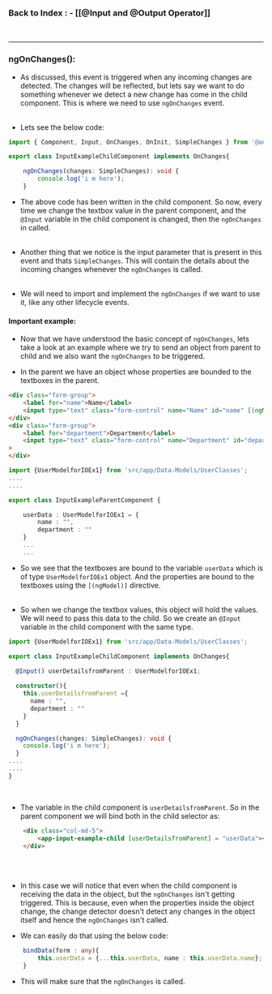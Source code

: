 
### **Back to Index** : - [[@Input and @Output Operator]]

</br>

---

### **ngOnChanges()**:

- As discussed, this event is triggered when any incoming changes are detected. The changes will be reflected, but lets say we want to do something whenever we detect a new change has come in the child component. This is where we need to use `ngOnChanges` event.
</br></br>

- Lets see the below code:

```ts
import { Component, Input, OnChanges, OnInit, SimpleChanges } from '@angular/core';

export class InputExampleChildComponent implements OnChanges{

	ngOnChanges(changes: SimpleChanges): void {
	    console.log('i m here');
	}
```

- The above code has been written in the child component. So now, every time we change the textbox value in the parent component, and the `@Input` variable in the child component is changed, then the `ngOnChanges` in called.
</br></br>

- Another thing that we notice is the input parameter that is present in this event and thats `SimpleChanges`. This will contain the details about the incoming changes whenever the `ngOnChanges` is called.
</br></br>

- We will need to import and implement the `ngOnChanges` if we want to use it, like any other lifecycle events.

#### Important example:

- Now that we have understood the basic concept of `ngOnChanges`, lets take a look at an example where we try to send an object from parent to child and we also want the `ngOnChanges` to be triggered.

- In the parent we have an object whose properties are bounded to the textboxes in the parent. 

```html
<div class="form-group">
	<label for="name">Name</label>
	<input type="text" class="form-control" name="Name" id="name" [(ngModel)] = "userData.name">
</div>
<div class="form-group">
	<label for="department">Department</label>
	<input type="text" class="form-control" name="Department" id="department" [(ngModel)] = "userData.department"
>
</div>
```


```ts
import {UserModelforIOEx1} from 'src/app/Data-Models/UserClasses';
....
....

export class InputExampleParentComponent {

	userData : UserModelforIOEx1 = {
	    name : "",
	    department : ""
	}
	...
	...
```

- So we see that the textboxes are bound to the variable `userData` which is of type `UserModelforIOEx1` object. 
  And the properties are bound to the textboxes using the `[(ngModel)]` directive.
  </br></br>

- So when we change the textbox values, this object will hold the values. We will need to pass this data to the child. So we create an `@Input` variable in the child component with the same type.

```ts
import {UserModelforIOEx1} from 'src/app/Data-Models/UserClasses';

export class InputExampleChildComponent implements OnChanges{

  @Input() userDetailsfromParent : UserModelforIOEx1;
  
  constructor(){
    this.userDetailsfromParent ={
      name : "",
      department : ""
    }
  }

  ngOnChanges(changes: SimpleChanges): void {
    console.log('i m here');
  }
....
....
}
```

</br>

- The variable in the child component is `userDetailsfromParent`. So in the parent component we will bind both in the child selector as:
```html
	<div class="col-md-5">
        <app-input-example-child [userDetailsfromParent] = "userData"></app-input-example-child>
    </div>
```
</br></br>

- In this case we will notice that even when the child component is receiving the data in the object, but the `ngOnChanges` isn't getting triggered. 
  This is because, even when the properties inside the object change, the change detector doesn't detect any changes in the object itself and hence the `ngOnChanges` isn't called.

- We can easily do that using the below code:
```ts
	bindData(form : any){
	    this.userData = {...this.userData, name : this.userData.name};
    }
```

- This will make sure that the `ngOnChanges` is called.


